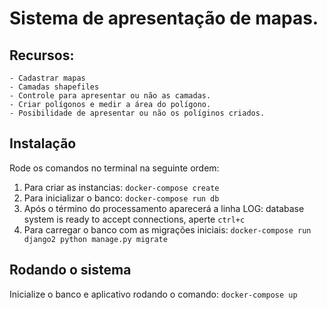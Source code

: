 # Sistema de apresentação de mapas. 

## Recursos: 
    - Cadastrar mapas
    - Camadas shapefiles
    - Controle para apresentar ou não as camadas.
    - Criar polígonos e medir a área do polígono.
    - Posibilidade de apresentar ou não os políginos criados.

Instalação
---
Rode os comandos no terminal na seguinte ordem:
1. Para criar as instancias: `docker-compose create`
2. Para inicializar o banco: `docker-compose run db`
3. Após o término do processamento aparecerá a linha LOG:  database system is ready to accept connections, aperte `ctrl+c`
4. Para carregar o banco com as migrações iniciais: `docker-compose run django2 python manage.py migrate`

Rodando o sistema
---
Inicialize o banco e aplicativo rodando o comando: `docker-compose up`
